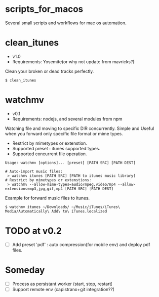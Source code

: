 # scripts_for_macos
Several small scripts and workflows for mac os automation.

clean_itunes
======
- v1.0
- Requirements: Yosemite(or why not update from mavricks?)


Clean your broken or dead tracks perfectly.

```
$ clean_itunes
```

watchmv 
======
- v0.1
- Requirements: nodejs, and several modules from npm

Watching file and moving to specific DIR concurrently. Simple and Useful when you forward only specific file format or mime types.

- Restrict by mimetypes or extenstion.
- Supported preset : itunes supported types.
- Supported concurrent file operation.

```
Usage: watchmv [options]... [preset] [PATH SRC] [PATH DEST]

# Auto-import music files:
 > watchmv itunes [PATH SRC] [PATH to itunes music library]
# Restrict by mimetypes or extenstions:
 > watchmv --allow-mime-types=audio/mpeg,video/mp4 --allow-extensions=mp3,jpg,gif,mp4 [PATH SRC] [PATH DEST]
 ```
Example for forward music files to itunes.
```
$ watchmv itunes ~/Downloads/ ~/Music/iTunes/iTunes\ Media/Automatically\ Add\ to\ iTunes.localized
```

# TODO at v0.2
- [ ] Add preset 'pdf' : auto compression(for mobile env) and deploy pdf files.

# Someday
- [ ] Process as persistant worker (start, stop, restart)
- [ ] Support remote env (capistrano+git integration??)
